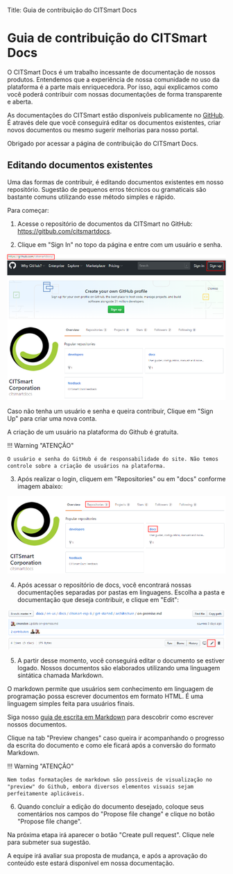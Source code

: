 Title: Guia de contribuição do CITSmart Docs

# Guia de contribuição do CITSmart Docs

O CITSmart Docs é um trabalho incessante de documentação de nossos produtos. Entendemos que a experiência de nossa comunidade no uso da plataforma é a parte mais enriquecedora. Por isso, aqui explicamos como você poderá contribuir com nossas documentações de forma transparente e aberta.

As documentações do CITSmart estão disponíveis publicamente no [GitHub](https://github.com/citsmartdocs/). É através dele que você conseguirá editar os documentos existentes, criar novos documentos ou mesmo sugerir melhorias para nosso portal.

Obrigado por acessar a página de contribuição do CITSmart Docs.

## Editando documentos existentes

 

Uma das formas de contribuir, é editando documentos existentes em nosso repositório. Sugestão de pequenos erros técnicos ou gramaticais são bastante comuns utilizando esse método simples e rápido.

Para começar:

 

1) Acesse o repositório de documentos da CITSmart no GitHub: https://gitbub.com/citsmartdocs.

2) Clique em "Sign In" no topo da página e entre com um usuário e senha.

 

![Screenshot](images/contribution-signin.png)

 

 

Caso não tenha um usuário e senha e queira contribuir, Clique em "Sign Up" para criar uma nova conta.

A criação de um usuário na plataforma do Github é gratuita.

 

!!! Warning "ATENÇÃO"

 

    O usuário e senha do GitHub é de responsabilidade do site. Não temos controle sobre a criação de usuários na plataforma.

 

3) Após realizar o login, cliquem em "Repositories" ou em "docs" conforme imagem abaixo:

 

![Screenshot](images/contribution-repositories.png)

 

4) Após acessar o repositório de docs, você encontrará nossas documentações separadas por pastas em linguagens. Escolha a pasta e documentação que deseja contribuir, e clique em "Edit":

 

![Screenshot](images/contribution-edit-files.png)

 

5) A partir desse momento, você conseguirá editar o documento se estiver logado. Nossos documentos são elaborados utilizando uma linguagem sintática chamada Markdown.

O markdown permite que usuários sem conhecimento em linguagem de programação possa escrever documentos em formato HTML. É uma linguagem simples feita para usuários finais.

Siga nosso [guia de escrita em Markdown](https://docs.citsmart.com/pt-br/markdown.html) para descobrir como escrever nossos documentos.

 

Clique na tab "Preview changes" caso queira ir acompanhando o progresso da escrita do documento e como ele ficará após a conversão do formato Markdown.

 

!!! Warning "ATENÇÃO"

 

    Nem todas formatações de markdown são possíveis de visualização no "preview" do Github, embora diversos elementos visuais sejam perfeitamente aplicáveis.

               

6) Quando concluir a edição do documento desejado, coloque seus comentários nos campos do "Propose file change" e clique no botão "Propose file change".

Na próxima etapa irá aparecer o botão "Create pull request". Clique nele para submeter sua sugestão.

 

A equipe irá avaliar sua proposta de mudança, e após a aprovação do conteúdo este estará disponível em nossa documentação.

 
